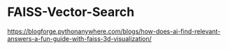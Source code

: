 # FAISS-Vector-Search
https://blogforge.pythonanywhere.com/blogs/how-does-ai-find-relevant-answers-a-fun-guide-with-faiss-3d-visualization/
